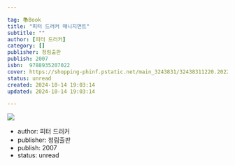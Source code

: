 ```yaml
---

tag: 📚Book
title: "피터 드러커 매니지먼트"
subtitle: ""
author: [피터 드러커]
category: []
publisher: 청림출판
publish: 2007
isbn:  9788935207022
cover: https://shopping-phinf.pstatic.net/main_3243831/32438311220.20221019132700.jpg
status: unread
created: 2024-10-14 19:03:14
updated: 2024-10-14 19:03:14

---
```

![](https://shopping-phinf.pstatic.net/main_3243831/32438311220.20221019132700.jpg)


- author: 피터 드러커
- publisher: 청림출판
- publish: 2007
- status: unread